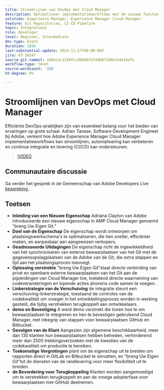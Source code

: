 ```yaml
---
title: Stroomlijnen van DevOps met Cloud Manager
description: Optimaliseer implementatieworkflows met de nieuwe functie "Breng uw eigen troef" van de Adobe in AMP Cloud Manager, waardoor directe integratie van externe Git-opslagplaatsen mogelijk is, ondersteuning wordt geboden voor een verschuiving-linkstrategie voor vroege kwaliteitscontroles van de code en de efficiëntie en het aanpassingsvermogen worden verbeterd.
solution: Experience Manager, Experience Manager Cloud Manager
feature: Git Repositories, CI-CD Pipeline
topic: Integrations
role: Developer
level: Beginner, Intermediate
doc-type: Event
duration: 1034
last-substantial-update: 2024-11-27T00:00:00Z
jira: KT-16547
source-git-commit: a5b6c2c3150fcc98686fe74d68f186bfe4e1befa
workflow-type: tm+mt
source-wordcount: '326'
ht-degree: 0%

---
```



# Stroomlijnen van DevOps met Cloud Manager

Efficiënte DevOps-praktijken zijn van essentieel belang voor het bieden van ervaringen op grote schaal. Adrian Tanase, Software Development Engineer bij Adobe, verkent hoe Adobe Experience Manager Cloud Manager implementatieworkflows kan stroomlijnen, automatisering kan verbeteren en continue integratie en levering (CI/CD) kan ondersteunen.

>[!VIDEO](https://video.tv.adobe.com/v/3439904/?learn=on&enablevpops)

## Communautaire discussie

Ga verder het gesprek in de Gemeenschap van Adobe Developers Live [ bespreking ](https://adobe.ly/3Ywf7Vm).

## Toetsen

* **Inleiding van een Nieuwe Eigenschap** Adriana Clayton van Adobe introduceerde een nieuwe eigenschap in AMP Cloud Manager genoemd &quot;breng Uw Eigen Git.&quot;
* **Doel van de Eigenschap** De eigenschap wordt ontworpen om plaatsingswerkschema&#39;s te optimaliseren, die hen sneller, efficiënter maken, en aanpasbaar aan aangewezen verkopers.
* **Geadresseerde Uitdagingen** De eigenschap richt de ingewikkeldheid van het synchroniseren van externe bewaarplaatsen van het Git met de gegevensopslagplaatsen van de Adobe van de Git, die extra stappen en tijd aan het plaatsingsproces toevoegt.
* **Oplossing verstrekte** &quot;breng Uw Eigen Git&quot;staat directe verbinding van privé en openbare externe bewaarplaatsen van het Git aan de pijpleidingen van Cloud Manager toe, toelatend directe waarneming van codeveranderingen en lopende acties alvorens code samen te voegen.
* **Linkerstrategie van de Verschuiving** de integratie steunt een verschuiving-linkerstrategie, toestaand de controles van de codekwaliteit om vroeger in het ontwikkelingsproces worden in werking gesteld, die tijdig verstrekken terugkoppelt aan ontwikkelaars.
* **demo en Bevestiging** A werd demo verstrekt die tonen hoe te om bewaarplaatsen te integreren en hen te bevestigen gebruikend Cloud Manager, met inbegrip van stappen voor bewaarplaatsen GitHub en Bitbucket.
* **Gevolgen van de Klant** Aangezien zijn algemene beschikbaarheid, meer dan 130 klanten hun bewaarplaatsen hebben betreden, verhinderend meer dan 2500 trekkingsverzoeken met de kwesties van de codekwaliteit om productie te bereiken.
* **Toekomstige Vergrotingen** plant om de eigenschap uit te breiden om rapporten direct in GitLab en Bitbucket te omvatten, en &quot;breng Uw Eigen Git&quot;tot de diensten van de randlevering voor meer flexibiliteit uit te breiden.
* **de Bevordering voor Terugkoppeling** Klanten worden aangemoedigd om te verstrekken terugkoppelt en aan de vroege adopterfase voor bewaarplaatsen niet-GitHub deelnemen.
